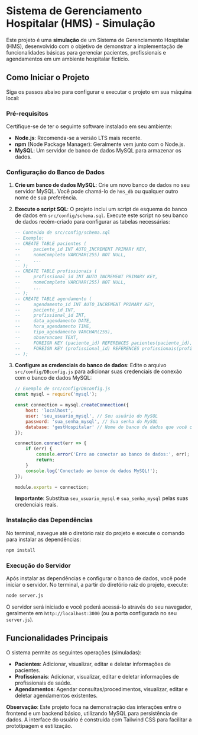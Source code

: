 # Sistema de Gerenciamento Hospitalar (HMS) - Simulação

Este projeto é uma **simulação** de um Sistema de Gerenciamento Hospitalar (HMS), desenvolvido com o objetivo de demonstrar a implementação de funcionalidades básicas para gerenciar pacientes, profissionais e agendamentos em um ambiente hospitalar fictício.

## Como Iniciar o Projeto

Siga os passos abaixo para configurar e executar o projeto em sua máquina local:

### Pré-requisitos

Certifique-se de ter o seguinte software instalado em seu ambiente:

*   **Node.js**: Recomenda-se a versão LTS mais recente.
*   **npm** (Node Package Manager): Geralmente vem junto com o Node.js.
*   **MySQL**: Um servidor de banco de dados MySQL para armazenar os dados.

### Configuração do Banco de Dados

1.  **Crie um banco de dados MySQL**: 
    Crie um novo banco de dados no seu servidor MySQL. Você pode chamá-lo de `hms_db` ou qualquer outro nome de sua preferência.

2.  **Execute o script SQL**: 
    O projeto inclui um script de esquema do banco de dados em `src/config/schema.sql`. Execute este script no seu banco de dados recém-criado para configurar as tabelas necessárias:

    ```sql
    -- Conteúdo de src/config/schema.sql
    -- Exemplo:
    -- CREATE TABLE pacientes (
    --     paciente_id INT AUTO_INCREMENT PRIMARY KEY,
    --     nomeCompleto VARCHAR(255) NOT NULL,
    --     ...
    -- );
    -- CREATE TABLE profissionais (
    --     profissional_id INT AUTO_INCREMENT PRIMARY KEY,
    --     nomeCompleto VARCHAR(255) NOT NULL,
    --     ...
    -- );
    -- CREATE TABLE agendamento (
    --     agendamento_id INT AUTO_INCREMENT PRIMARY KEY,
    --     paciente_id INT,
    --     profissional_id INT,
    --     data_agendamento DATE,
    --     hora_agendamento TIME,
    --     tipo_agendamento VARCHAR(255),
    --     observacoes TEXT,
    --     FOREIGN KEY (paciente_id) REFERENCES pacientes(paciente_id),
    --     FOREIGN KEY (profissional_id) REFERENCES profissionais(profissional_id)
    -- );
    ```

3.  **Configure as credenciais do banco de dados**: 
    Edite o arquivo `src/config/DBconfig.js` para adicionar suas credenciais de conexão com o banco de dados MySQL:

    ```javascript
    // Exemplo de src/config/DBconfig.js
    const mysql = require('mysql');

    const connection = mysql.createConnection({
        host: 'localhost',
        user: 'seu_usuario_mysql', // Seu usuário do MySQL
        password: 'sua_senha_mysql', // Sua senha do MySQL
        database: 'gestHospitalar' // Nome do banco de dados que você criou
    });

    connection.connect(err => {
        if (err) {
            console.error('Erro ao conectar ao banco de dados:', err);
            return;
        }
        console.log('Conectado ao banco de dados MySQL!');
    });

    module.exports = connection;
    ```

    **Importante**: Substitua `seu_usuario_mysql` e `sua_senha_mysql` pelas suas credenciais reais.

### Instalação das Dependências

No terminal, navegue até o diretório raiz do projeto e execute o comando para instalar as dependências:

```bash
npm install
```

### Execução do Servidor

Após instalar as dependências e configurar o banco de dados, você pode iniciar o servidor. No terminal, a partir do diretório raiz do projeto, execute:

```bash
node server.js
```

O servidor será iniciado e você poderá acessá-lo através do seu navegador, geralmente em `http://localhost:3000` (ou a porta configurada no seu `server.js`).

## Funcionalidades Principais

O sistema permite as seguintes operações (simuladas):

*   **Pacientes**: Adicionar, visualizar, editar e deletar informações de pacientes.
*   **Profissionais**: Adicionar, visualizar, editar e deletar informações de profissionais de saúde.
*   **Agendamentos**: Agendar consultas/procedimentos, visualizar, editar e deletar agendamentos existentes.

**Observação**: Este projeto foca na demonstração das interações entre o frontend e um backend básico, utilizando MySQL para persistência de dados. A interface do usuário é construída com Tailwind CSS para facilitar a prototipagem e estilização. 
